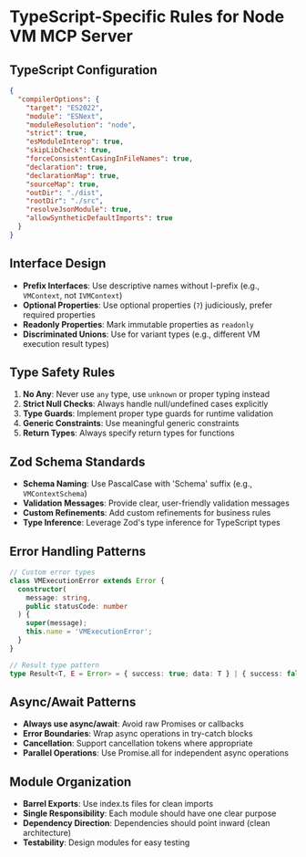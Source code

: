# TypeScript-Specific Rules for Node VM MCP Server

## TypeScript Configuration

```json
{
  "compilerOptions": {
    "target": "ES2022",
    "module": "ESNext",
    "moduleResolution": "node",
    "strict": true,
    "esModuleInterop": true,
    "skipLibCheck": true,
    "forceConsistentCasingInFileNames": true,
    "declaration": true,
    "declarationMap": true,
    "sourceMap": true,
    "outDir": "./dist",
    "rootDir": "./src",
    "resolveJsonModule": true,
    "allowSyntheticDefaultImports": true
  }
}
```

## Interface Design

- **Prefix Interfaces**: Use descriptive names without I-prefix (e.g., `VMContext`, not `IVMContext`)
- **Optional Properties**: Use optional properties (`?`) judiciously, prefer required properties
- **Readonly Properties**: Mark immutable properties as `readonly`
- **Discriminated Unions**: Use for variant types (e.g., different VM execution result types)

## Type Safety Rules

1. **No Any**: Never use `any` type, use `unknown` or proper typing instead
2. **Strict Null Checks**: Always handle null/undefined cases explicitly
3. **Type Guards**: Implement proper type guards for runtime validation
4. **Generic Constraints**: Use meaningful generic constraints
5. **Return Types**: Always specify return types for functions

## Zod Schema Standards

- **Schema Naming**: Use PascalCase with 'Schema' suffix (e.g., `VMContextSchema`)
- **Validation Messages**: Provide clear, user-friendly validation messages
- **Custom Refinements**: Add custom refinements for business rules
- **Type Inference**: Leverage Zod's type inference for TypeScript types

## Error Handling Patterns

```typescript
// Custom error types
class VMExecutionError extends Error {
  constructor(
    message: string,
    public statusCode: number
  ) {
    super(message);
    this.name = 'VMExecutionError';
  }
}

// Result type pattern
type Result<T, E = Error> = { success: true; data: T } | { success: false; error: E };
```

## Async/Await Patterns

- **Always use async/await**: Avoid raw Promises or callbacks
- **Error Boundaries**: Wrap async operations in try-catch blocks
- **Cancellation**: Support cancellation tokens where appropriate
- **Parallel Operations**: Use Promise.all for independent async operations

## Module Organization

- **Barrel Exports**: Use index.ts files for clean imports
- **Single Responsibility**: Each module should have one clear purpose
- **Dependency Direction**: Dependencies should point inward (clean architecture)
- **Testability**: Design modules for easy testing
